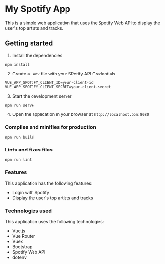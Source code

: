 # My Spotify App

This is a simple web application that uses the Spotify Web API to display the user's top artists and tracks.

## Getting started

1. Install the dependencies
```
npm install
```
2. Create a `.env` file with your SPotify API Credentials
```
VUE_APP_SPOTIFY_CLIENT_ID=your-client-id
VUE_APP_SPOTIFY_CLIENT_SECRET=your-client-secret
```
3. Start the development server
```
npm run serve
```
4. Open the application in your browser at `http://localhost.com:8080`

### Compiles and minifies for production
```
npm run build
```

### Lints and fixes files
```
npm run lint
```

### Features

This application has the following features:

- Login with Spotify
- Display the user's top artists and tracks

### Technologies used
This application uses the following technologies:

- Vue.js
- Vue Router
- Vuex
- Bootstrap
- Spotify Web API
- dotenv
